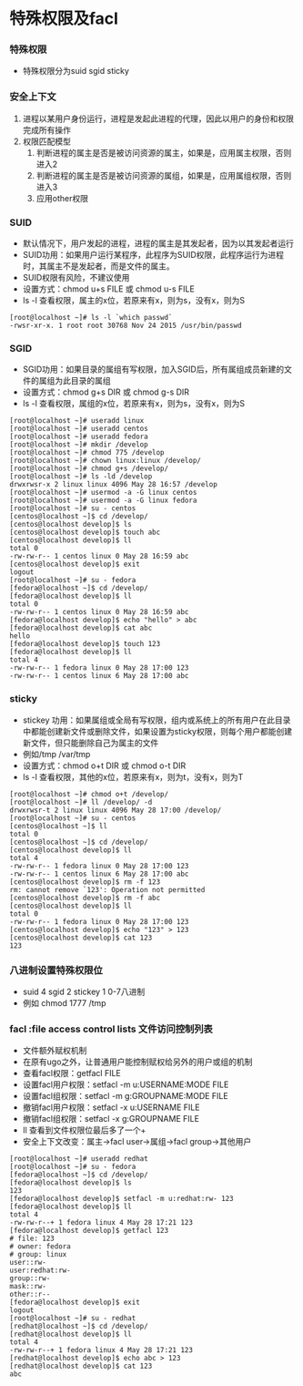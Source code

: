 # 特殊权限及facl

### 特殊权限

- 特殊权限分为suid sgid sticky

### 安全上下文

1. 进程以某用户身份运行，进程是发起此进程的代理，因此以用户的身份和权限完成所有操作
2. 权限匹配模型
    1. 判断进程的属主是否是被访问资源的属主，如果是，应用属主权限，否则进入2
    2. 判断进程的属主是否是被访问资源的属组，如果是，应用属组权限，否则进入3
    3. 应用other权限

### SUID    

- 默认情况下，用户发起的进程，进程的属主是其发起者，因为以其发起者运行
- SUID功用：如果用户运行某程序，此程序为SUID权限，此程序运行为进程时，其属主不是发起者，而是文件的属主。
- SUID权限有风险，不建议使用
- 设置方式：chmod u+s FILE 或 chmod u-s FILE
- ls -l 查看权限，属主的x位，若原来有x，则为s，没有x，则为S

```
[root@localhost ~]# ls -l `which passwd`
-rwsr-xr-x. 1 root root 30768 Nov 24 2015 /usr/bin/passwd
```


### SGID

- SGID功用：如果目录的属组有写权限，加入SGID后，所有属组成员新建的文件的属组为此目录的属组
- 设置方式：chmod g+s DIR 或 chmod g-s DIR
- ls -l 查看权限，属组的x位，若原来有x，则为s，没有x，则为S

```
[root@localhost ~]# useradd linux
[root@localhost ~]# useradd centos
[root@localhost ~]# useradd fedora
[root@localhost ~]# mkdir /develop
[root@localhost ~]# chmod 775 /develop
[root@localhost ~]# chown linux:linux /develop/
[root@localhost ~]# chmod g+s /develop/
[root@localhost ~]# ls -ld /develop
drwxrwsr-x 2 linux linux 4096 May 28 16:57 /develop
[root@localhost ~]# usermod -a -G linux centos
[root@localhost ~]# usermod -a -G linux fedora
[root@localhost ~]# su - centos
[centos@localhost ~]$ cd /develop/
[centos@localhost develop]$ ls
[centos@localhost develop]$ touch abc
[centos@localhost develop]$ ll
total 0
-rw-rw-r-- 1 centos linux 0 May 28 16:59 abc
[centos@localhost develop]$ exit
logout
[root@localhost ~]# su - fedora
[fedora@localhost ~]$ cd /develop/
[fedora@localhost develop]$ ll
total 0
-rw-rw-r-- 1 centos linux 0 May 28 16:59 abc
[fedora@localhost develop]$ echo "hello" > abc
[fedora@localhost develop]$ cat abc
hello
[fedora@localhost develop]$ touch 123
[fedora@localhost develop]$ ll
total 4
-rw-rw-r-- 1 fedora linux 0 May 28 17:00 123
-rw-rw-r-- 1 centos linux 6 May 28 17:00 abc
```


### sticky

- stickey 功用：如果属组或全局有写权限，组内或系统上的所有用户在此目录中都能创建新文件或删除文件，如果设置为sticky权限，则每个用户都能创建新文件，但只能删除自己为属主的文件
- 例如/tmp /var/tmp 
- 设置方式：chmod o+t DIR 或 chmod o-t DIR
- ls -l 查看权限，其他的x位，若原来有x，则为t，没有x，则为T

```
[root@localhost ~]# chmod o+t /develop/
[root@localhost ~]# ll /develop/ -d
drwxrwsr-t 2 linux linux 4096 May 28 17:00 /develop/
[root@localhost ~]# su - centos
[centos@localhost ~]$ ll
total 0
[centos@localhost ~]$ cd /develop/
[centos@localhost develop]$ ll
total 4
-rw-rw-r-- 1 fedora linux 0 May 28 17:00 123
-rw-rw-r-- 1 centos linux 6 May 28 17:00 abc
[centos@localhost develop]$ rm -f 123
rm: cannot remove `123': Operation not permitted
[centos@localhost develop]$ rm -f abc
[centos@localhost develop]$ ll
total 0
-rw-rw-r-- 1 fedora linux 0 May 28 17:00 123
[centos@localhost develop]$ echo "123" > 123
[centos@localhost develop]$ cat 123
123
```

### 八进制设置特殊权限位

- suid 4 sgid 2 stickey 1 0-7八进制
- 例如 chmod 1777 /tmp

### facl :file access control lists 文件访问控制列表

- 文件额外赋权机制
- 在原有ugo之外，让普通用户能控制赋权给另外的用户或组的机制
- 查看facl权限：getfacl FILE
- 设置facl用户权限：setfacl -m u:USERNAME:MODE FILE 
- 设置facl组权限：setfacl -m g:GROUPNAME:MODE FILE
- 撤销facl用户权限：setfacl -x u:USERNAME FILE
- 撤销facl组权限：setfacl -x g:GROUPNAME FILE
- ll 查看到文件权限位最后多了一个+
- 安全上下文改变：属主→facl user→属组→facl group→其他用户

```
[root@localhost ~]# useradd redhat
[root@localhost ~]# su - fedora
[fedora@localhost ~]$ cd /develop/
[fedora@localhost develop]$ ls
123
[fedora@localhost develop]$ setfacl -m u:redhat:rw- 123
[fedora@localhost develop]$ ll
total 4
-rw-rw-r--+ 1 fedora linux 4 May 28 17:21 123
[fedora@localhost develop]$ getfacl 123
# file: 123
# owner: fedora
# group: linux
user::rw-
user:redhat:rw-
group::rw-
mask::rw-
other::r--
[fedora@localhost develop]$ exit
logout
[root@localhost ~]# su - redhat
[redhat@localhost ~]$ cd /develop/
[redhat@localhost develop]$ ll
total 4
-rw-rw-r--+ 1 fedora linux 4 May 28 17:21 123
[redhat@localhost develop]$ echo abc > 123
[redhat@localhost develop]$ cat 123
abc
```

